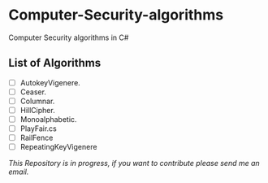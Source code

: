 # Computer-Security-algorithms
Computer Security algorithms in C#

## List of Algorithms
- [ ] AutokeyVigenere.
- [ ] Ceaser.
- [ ] Columnar.
- [ ] HillCipher.
- [ ] Monoalphabetic.
- [ ] PlayFair.cs
- [ ] RailFence
- [ ] RepeatingKeyVigenere

*This Repository is in progress, if you want to contribute please send me an email.*
